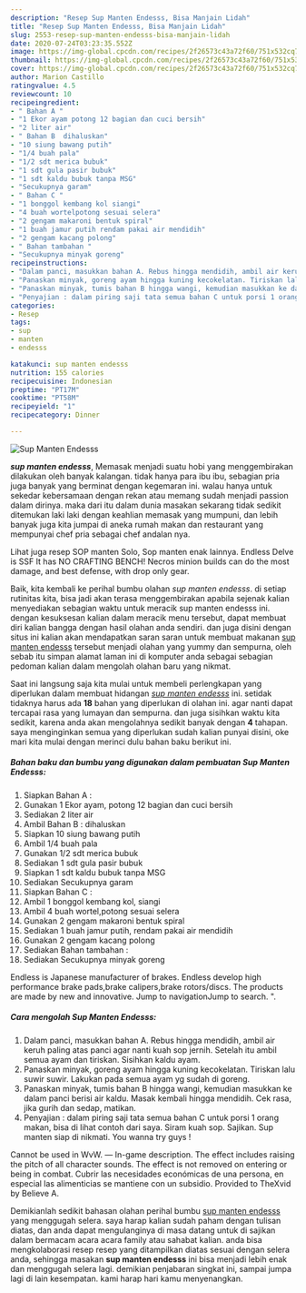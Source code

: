 ```yaml
---
description: "Resep Sup Manten Endesss, Bisa Manjain Lidah"
title: "Resep Sup Manten Endesss, Bisa Manjain Lidah"
slug: 2553-resep-sup-manten-endesss-bisa-manjain-lidah
date: 2020-07-24T03:23:35.552Z
image: https://img-global.cpcdn.com/recipes/2f26573c43a72f60/751x532cq70/sup-manten-endesss-foto-resep-utama.jpg
thumbnail: https://img-global.cpcdn.com/recipes/2f26573c43a72f60/751x532cq70/sup-manten-endesss-foto-resep-utama.jpg
cover: https://img-global.cpcdn.com/recipes/2f26573c43a72f60/751x532cq70/sup-manten-endesss-foto-resep-utama.jpg
author: Marion Castillo
ratingvalue: 4.5
reviewcount: 10
recipeingredient:
- " Bahan A "
- "1 Ekor ayam potong 12 bagian dan cuci bersih"
- "2 liter air"
- " Bahan B  dihaluskan"
- "10 siung bawang putih"
- "1/4 buah pala"
- "1/2 sdt merica bubuk"
- "1 sdt gula pasir bubuk"
- "1 sdt kaldu bubuk tanpa MSG"
- "Secukupnya garam"
- " Bahan C "
- "1 bonggol kembang kol siangi"
- "4 buah wortelpotong sesuai selera"
- "2 gengam makaroni bentuk spiral"
- "1 buah jamur putih rendam pakai air mendidih"
- "2 gengam kacang polong"
- " Bahan tambahan "
- "Secukupnya minyak goreng"
recipeinstructions:
- "Dalam panci, masukkan bahan A. Rebus hingga mendidih, ambil air keruh paling atas panci agar nanti kuah sop jernih. Setelah itu ambil semua ayam dan tiriskan. Sisihkan kaldu ayam."
- "Panaskan minyak, goreng ayam hingga kuning kecokelatan. Tiriskan lalu suwir suwir. Lakukan pada semua ayam yg sudah di goreng."
- "Panaskan minyak, tumis bahan B hingga wangi, kemudian masukkan ke dalam panci berisi air kaldu. Masak kembali hingga mendidih. Cek rasa, jika gurih dan sedap, matikan."
- "Penyajian : dalam piring saji tata semua bahan C untuk porsi 1 orang makan, bisa di lihat contoh dari saya. Siram kuah sop. Sajikan. Sup manten siap di nikmati. You wanna try guys !"
categories:
- Resep
tags:
- sup
- manten
- endesss

katakunci: sup manten endesss 
nutrition: 155 calories
recipecuisine: Indonesian
preptime: "PT17M"
cooktime: "PT58M"
recipeyield: "1"
recipecategory: Dinner

---
```



![Sup Manten Endesss](https://img-global.cpcdn.com/recipes/2f26573c43a72f60/751x532cq70/sup-manten-endesss-foto-resep-utama.jpg)

<b><i>sup manten endesss</i></b>, Memasak menjadi suatu hobi yang menggembirakan dilakukan oleh banyak kalangan. tidak hanya para ibu ibu, sebagian pria juga banyak yang berminat dengan kegemaran ini. walau hanya untuk sekedar kebersamaan dengan rekan atau memang sudah menjadi passion dalam dirinya. maka dari itu dalam dunia masakan sekarang tidak sedikit ditemukan laki laki dengan keahlian memasak yang mumpuni, dan lebih banyak juga kita jumpai di aneka rumah makan dan restaurant yang mempunyai chef pria sebagai chef andalan nya.

Lihat juga resep SOP manten Solo, Sop manten enak lainnya. Endless Delve is SSF It has NO CRAFTING BENCH! Necros minion builds can do the most damage, and best defense, with drop only gear.

Baik, kita kembali ke perihal bumbu olahan <i>sup manten endesss</i>. di setiap rutinitas kita, bisa jadi akan terasa menggembirakan apabila sejenak kalian menyediakan sebagian waktu untuk meracik sup manten endesss ini. dengan kesuksesan kalian dalam meracik menu tersebut, dapat membuat diri kalian bangga dengan hasil olahan anda sendiri. dan juga disini dengan situs ini kalian akan mendapatkan saran saran untuk membuat makanan <u>sup manten endesss</u> tersebut menjadi olahan yang yummy dan sempurna, oleh sebab itu simpan alamat laman ini di komputer anda sebagai sebagian pedoman kalian dalam mengolah olahan baru yang nikmat.


Saat ini langsung saja kita mulai untuk membeli perlengkapan yang diperlukan dalam membuat hidangan <u><i>sup manten endesss</i></u> ini. setidak tidaknya harus ada <b>18</b> bahan yang diperlukan di olahan ini. agar nanti dapat tercapai rasa yang lumayan dan sempurna. dan juga sisihkan waktu kita sedikit, karena anda akan mengolahnya sedikit banyak dengan <b>4</b> tahapan. saya menginginkan semua yang diperlukan sudah kalian punyai disini, oke mari kita mulai dengan merinci dulu bahan baku berikut ini.

<!--inarticleads1-->

##### Bahan baku dan bumbu yang digunakan dalam pembuatan Sup Manten Endesss:

1. Siapkan  Bahan A :
1. Gunakan 1 Ekor ayam, potong 12 bagian dan cuci bersih
1. Sediakan 2 liter air
1. Ambil  Bahan B : dihaluskan
1. Siapkan 10 siung bawang putih
1. Ambil 1/4 buah pala
1. Gunakan 1/2 sdt merica bubuk
1. Sediakan 1 sdt gula pasir bubuk
1. Siapkan 1 sdt kaldu bubuk tanpa MSG
1. Sediakan Secukupnya garam
1. Siapkan  Bahan C :
1. Ambil 1 bonggol kembang kol, siangi
1. Ambil 4 buah wortel,potong sesuai selera
1. Gunakan 2 gengam makaroni bentuk spiral
1. Sediakan 1 buah jamur putih, rendam pakai air mendidih
1. Gunakan 2 gengam kacang polong
1. Sediakan  Bahan tambahan :
1. Sediakan Secukupnya minyak goreng


Endless is Japanese manufacturer of brakes. Endless develop high performance brake pads,brake calipers,brake rotors/discs. The products are made by new and innovative. Jump to navigationJump to search. &#34;. 

<!--inarticleads2-->

##### Cara mengolah Sup Manten Endesss:

1. Dalam panci, masukkan bahan A. Rebus hingga mendidih, ambil air keruh paling atas panci agar nanti kuah sop jernih. Setelah itu ambil semua ayam dan tiriskan. Sisihkan kaldu ayam.
1. Panaskan minyak, goreng ayam hingga kuning kecokelatan. Tiriskan lalu suwir suwir. Lakukan pada semua ayam yg sudah di goreng.
1. Panaskan minyak, tumis bahan B hingga wangi, kemudian masukkan ke dalam panci berisi air kaldu. Masak kembali hingga mendidih. Cek rasa, jika gurih dan sedap, matikan.
1. Penyajian : dalam piring saji tata semua bahan C untuk porsi 1 orang makan, bisa di lihat contoh dari saya. Siram kuah sop. Sajikan. Sup manten siap di nikmati. You wanna try guys !


Cannot be used in WvW. — In-game description. The effect includes raising the pitch of all character sounds. The effect is not removed on entering or being in combat. Cubrir las necesidades económicas de una persona, en especial las alimenticias se mantiene con un subsidio. Provided to TheXvid by Believe A. 

Demikianlah sedikit bahasan olahan perihal bumbu <u>sup manten endesss</u> yang menggugah selera. saya harap kalian sudah paham dengan tulisan diatas, dan anda dapat mengulanginya di masa datang untuk di sajikan dalam bermacam acara acara family atau sahabat kalian. anda bisa mengkolaborasi resep resep yang ditampilkan diatas sesuai dengan selera anda, sehingga masakan <b>sup manten endesss</b> ini bisa menjadi lebih enak dan menggugah selera lagi. demikian penjabaran singkat ini, sampai jumpa lagi di lain kesempatan. kami harap hari kamu menyenangkan.
